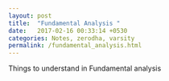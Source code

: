 ```yaml
---
layout: post
title:  "Fundamental Analysis "
date:   2017-02-16 00:33:14 +0530
categories: Notes, zerodha, varsity
permalink: /fundamental_analysis.html
---
```


Things to understand in Fundamental analysis
